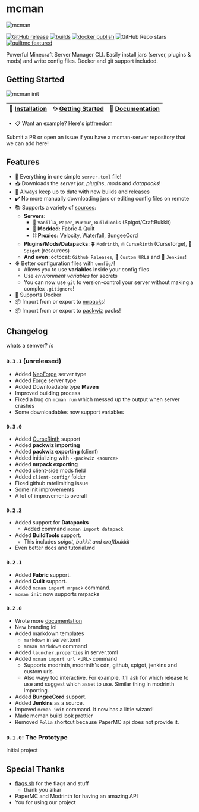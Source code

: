 # mcman

![mcman](https://media.discordapp.net/attachments/1109215116060266567/1134554971937972374/mcman-2.png)

[![GitHub release](https://img.shields.io/github/release/ParadigmMC/mcman.svg)](https://github.com/ppy/osu/releases/latest)
[![builds](https://img.shields.io/github/actions/workflow/status/ParadigmMC/mcman/build.yml?logo=github)](https://github.com/ParadigmMC/mcman/actions/workflows/build.yml)
[![docker publish](https://img.shields.io/github/actions/workflow/status/ParadigmMC/mcman/publish.yml?logo=github&label=docker%20publish)](https://github.com/ParadigmMC/mcman/actions/workflows/publish.yml)
![GitHub Repo stars](https://img.shields.io/github/stars/ParadigmMC/mcman?logo=github)
[![quiltmc featured](https://img.shields.io/badge/quiltmc-featured-8A2BE2)](https://tech.lgbt/@quiltmc/110690787441497920)

Powerful Minecraft Server Manager CLI. Easily install jars (server, plugins & mods) and write config files. Docker and git support included.

## Getting Started

![mcman init](https://cdn.discordapp.com/attachments/1109215116060266567/1134187743300296815/render1690481729604.gif)

| 🚀 [Installation](https://paradigmmc.github.io/mcman/installation/) | ✨ [Getting Started](https://paradigmmc.github.io/mcman/tutorials/getting-started/) | 📜 [Documentation](https://paradigmmc.github.io/mcman/) |
| ------------------------------------------------------------------ | ---------------------------------------------------------------------------------- | ------------------------------------------------------ |

- 📋 Want an example? Here's [iptfreedom](https://github.com/IPTFreedom/iptfreedom)

Submit a PR or open an issue if you have a mcman-server repository that we can add here!

## Features

- 📜 Everything in one simple `server.toml` file!
- 📥 Downloads the *server jar*, *plugins*, *mods* and *datapacks*!
- 🔁 Always keep up to date with new builds and releases
- ✔️ No more manually downloading jars or editing config files on remote
- 📚 Supports a variety of [sources](./DOCS.md#downloadable):
  - **Servers**:
    - 🌳 `Vanilla`, `Paper`, `Purpur`, `BuildTools` (Spigot/CraftBukkit)
    - 📜 **Modded:** Fabric & Quilt
    - ⛓️ **Proxies:** Velocity, Waterfall, BungeeCord
  - **Plugins/Mods/Datapacks**: 🍀 `Modrinth`, 🔥 `CurseRinth` (Curseforge), 🚰  `Spigot` (resources)
  - **And even** :octocat: `Github Releases`, 🔗 `Custom URL`s and 💁 `Jenkins`!
- ⚙️ Better configuration files with `config/`!
  - Allows you to use **variables** inside your config files
  - Use *environment variables* for secrets
  - You can now use `git` to version-control your server without making a complex `.gitignore`!
- 🐳 Supports Docker
- 📦 Import from or export to [mrpack](./DOCS.md#mcman-import-mrpack-src)s!
- 📦 Import from or export to [packwiz](./DOCS.md#mcman-import-mrpack-src) packs!

## Changelog

whats a semver? /s

### `0.3.1` (unreleased)

- Added [NeoForge](https://neoforged.net/) server type
- Added [Forge](https://forums.minecraftforge.net/) server type
- Added Downloadable type **Maven**
- Improved building process
- Fixed a bug on `mcman run` which messed up the output when server crashes
- Some downloadables now support variables

### `0.3.0`

- Added [CurseRinth](https://curserinth.kuylar.dev/) support
- Added **packwiz importing**
- Added **packwiz exporting** (client)
- Added initializing with `--packwiz <source>`
- Added **mrpack exporting**
- Added client-side mods field
- Added `client-config/` folder
- Fixed github ratelimiting issue
- Some init improvements
- A lot of improvements overall

### `0.2.2`

- Added support for **Datapacks**
  - Added command `mcman import datapack`
- Added **BuildTools** support.
  - This includes *spigot, bukkit and craftbukkit*
- Even better docs and tutorial.md

### `0.2.1`

- Added **Fabric** support.
- Added **Quilt** support.
- Added `mcman import mrpack` command.
- `mcman init` now supports mrpacks

### `0.2.0`

- Wrote more [documentation](./DOCS.md)
- New branding lol
- Added markdown templates
  - `markdown` in server.toml
  - `mcman markdown` command
- Added `launcher.properties` in server.toml
- Added `mcman import url <URL>` command
  - Supports modrinth, modrinth's cdn, github, spigot, jenkins and custom urls.
  - Also wayy too interactive. For example, it'll ask for which release to use and suggest which asset to use. Similar thing in modrinth importing.
- Added **BungeeCord** support.
- Added **Jenkins** as a source.
- Impoved `mcman init` command. It now has a little wizard!
- Made mcman build look prettier
- Removed `Folia` shortcut because PaperMC api does not provide it.

### `0.1.0`: The Prototype

Initial project

## Special Thanks

- [flags.sh](https://flags.sh/) for the flags and stuff
  - thank you aikar
- PaperMC and Modrinth for having an amazing API
- You for using our project
